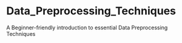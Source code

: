 # Data_Preprocessing_Techniques
A Beginner-friendly introduction to essential  Data Preprocessing Techniques
